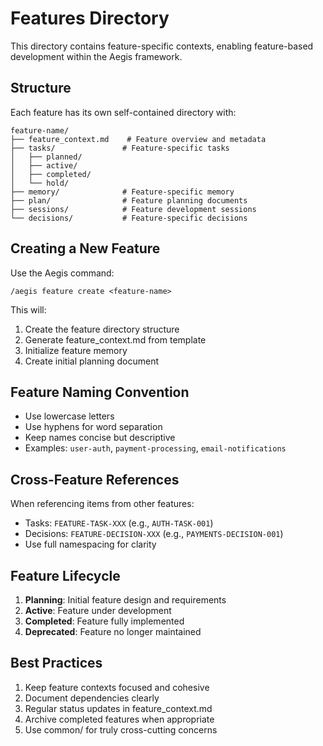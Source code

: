 # Features Directory

This directory contains feature-specific contexts, enabling feature-based development within the Aegis framework.

## Structure

Each feature has its own self-contained directory with:
```
feature-name/
├── feature_context.md    # Feature overview and metadata
├── tasks/               # Feature-specific tasks
│   ├── planned/
│   ├── active/
│   ├── completed/
│   └── hold/
├── memory/              # Feature-specific memory
├── plan/                # Feature planning documents
├── sessions/            # Feature development sessions
└── decisions/           # Feature-specific decisions
```

## Creating a New Feature

Use the Aegis command:
```
/aegis feature create <feature-name>
```

This will:
1. Create the feature directory structure
2. Generate feature_context.md from template
3. Initialize feature memory
4. Create initial planning document

## Feature Naming Convention

- Use lowercase letters
- Use hyphens for word separation
- Keep names concise but descriptive
- Examples: `user-auth`, `payment-processing`, `email-notifications`

## Cross-Feature References

When referencing items from other features:
- Tasks: `FEATURE-TASK-XXX` (e.g., `AUTH-TASK-001`)
- Decisions: `FEATURE-DECISION-XXX` (e.g., `PAYMENTS-DECISION-001`)
- Use full namespacing for clarity

## Feature Lifecycle

1. **Planning**: Initial feature design and requirements
2. **Active**: Feature under development
3. **Completed**: Feature fully implemented
4. **Deprecated**: Feature no longer maintained

## Best Practices

1. Keep feature contexts focused and cohesive
2. Document dependencies clearly
3. Regular status updates in feature_context.md
4. Archive completed features when appropriate
5. Use common/ for truly cross-cutting concerns

